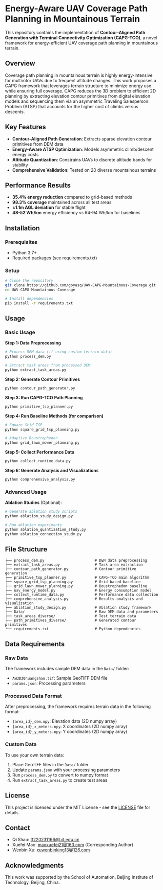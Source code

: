 # Energy-Aware UAV Coverage Path Planning in Mountainous Terrain

This repository contains the implementation of **Contour-Aligned Path Generation with Terminal Connectivity Optimization (CAPG-TCO)**, a novel framework for energy-efficient UAV coverage path planning in mountainous terrain.

## Overview

Coverage path planning in mountainous terrain is highly energy-intensive for multirotor UAVs due to frequent altitude changes. This work proposes a CAPG framework that leverages terrain structure to minimize energy use while ensuring full coverage. CAPG reduces the 3D problem to efficient 2D planning by extracting elevation contour primitives from digital elevation models and sequencing them via an asymmetric Traveling Salesperson Problem (ATSP) that accounts for the higher cost of climbs versus descents.

## Key Features

- **Contour-Aligned Path Generation**: Extracts sparse elevation contour primitives from DEM data
- **Energy-Aware ATSP Optimization**: Models asymmetric climb/descent energy costs
- **Altitude Quantization**: Constrains UAVs to discrete altitude bands for stability
- **Comprehensive Validation**: Tested on 20 diverse mountainous terrains

## Performance Results

- **35.4% energy reduction** compared to grid-based methods
- **98.3% coverage** maintained across all test areas
- **±1.1m AGL deviation** for stable flight
- **48-52 Wh/km** energy efficiency vs 64-94 Wh/km for baselines

## Installation

### Prerequisites

- Python 3.7+
- Required packages (see requirements.txt)

### Setup

```bash
# Clone the repository
git clone https://github.com/goyasq/UAV-CAPG-Mountainous-Coverage.git
cd UAV-CAPG-Mountainous-Coverage

# Install dependencies
pip install -r requirements.txt
```

## Usage

### Basic Usage

**Step 1: Data Preprocessing**
```bash
# Process DEM data (if using custom terrain data)
python process_dem.py

# Extract task areas from processed DEM
python extract_task_areas.py
```

**Step 2: Generate Contour Primitives**
```bash
python contour_path_generator.py
```

**Step 3: Run CAPG-TCO Path Planning**
```bash
python primitive_tsp_planner.py
```

**Step 4: Run Baseline Methods (for comparison)**
```bash
# Square Grid TSP
python square_grid_tsp_planning.py

# Adaptive Boustrophedon  
python grid_lawn_mower_planning.py
```

**Step 5: Collect Performance Data**
```bash
python collect_runtime_data.py
```

**Step 6: Generate Analysis and Visualizations**
```bash
python comprehensive_analysis.py
```

### Advanced Usage

**Ablation Studies** (Optional):
```bash
# Generate ablation study scripts
python ablation_study_design.py

# Run ablation experiments
python ablation_quantization_study.py
python ablation_connection_study.py
```

## File Structure

```
├── process_dem.py                       # DEM data preprocessing
├── extract_task_areas.py                # Task area extraction
├── contour_path_generator.py            # Contour primitive generation
├── primitive_tsp_planner.py             # CAPG-TCO main algorithm
├── square_grid_tsp_planning.py          # Grid-based baseline
├── grid_lawn_mower_planning.py          # Boustrophedon baseline
├── uav_energy_model.py                  # Energy consumption model
├── collect_runtime_data.py              # Performance data collection
├── comprehensive_analysis.py            # Results analysis and visualization
├── ablation_study_design.py             # Ablation study framework
├── Data/                                # Raw DEM data and parameters
├── task_areas_diverse/                  # Test terrain data
├── path_primitives_diverse/             # Generated contour primitives
└── requirements.txt                     # Python dependencies
```

## Data Requirements

### Raw Data
The framework includes sample DEM data in the `Data/` folder:
- `AW3D30huangshan.tif`: Sample GeoTIFF DEM file
- `params.json`: Processing parameters

### Processed Data Format
After preprocessing, the framework requires terrain data in the following format:
- `{area_id}_dem.npy`: Elevation data (2D numpy array)
- `{area_id}_x_meters.npy`: X coordinates (2D numpy array)  
- `{area_id}_y_meters.npy`: Y coordinates (2D numpy array)

### Custom Data
To use your own terrain data:
1. Place GeoTIFF files in the `Data/` folder
2. Update `params.json` with your processing parameters
3. Run `process_dem.py` to convert to numpy format
4. Run `extract_task_areas.py` to create test areas


## License

This project is licensed under the MIT License - see the [LICENSE](LICENSE) file for details.

## Contact

- Qi Shao: 3220231166@bit.edu.cn
- Xuefei Mao: maoxuefei21@163.com (Corresponding Author)
- Wenbin Xu: xuwenbinking13@126.com

## Acknowledgments

This work was supported by the School of Automation, Beijing Institute of Technology, Beijing, China.
